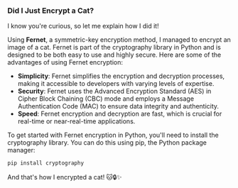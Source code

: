 ### Did I Just Encrypt a Cat?

I know you're curious, so let me explain how I did it!

Using **Fernet**, a symmetric-key encryption method, I managed to encrypt an image of a cat. Fernet is part of the cryptography library in Python and is designed to be both easy to use and highly secure. Here are some of the advantages of using Fernet encryption:

- **Simplicity**: Fernet simplifies the encryption and decryption processes, making it accessible to developers with varying levels of expertise.
- **Security**: Fernet uses the Advanced Encryption Standard (AES) in Cipher Block Chaining (CBC) mode and employs a Message Authentication Code (MAC) to ensure data integrity and authenticity.
- **Speed**: Fernet encryption and decryption are fast, which is crucial for real-time or near-real-time applications.

To get started with Fernet encryption in Python, you'll need to install the cryptography library. You can do this using pip, the Python package manager:

```bash
pip install cryptography
```


And that's how I encrypted a cat! 🐱🔒✨
